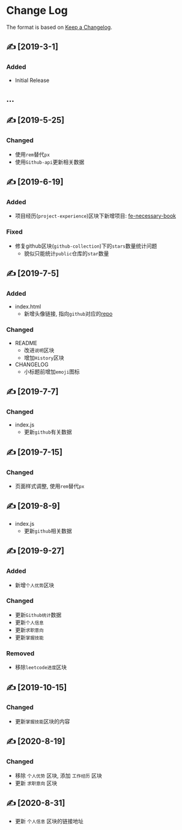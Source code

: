 # Change Log

The format is based on [Keep a Changelog](http://keepachangelog.com/).

## ✍ [2019-3-1]

### Added

- Initial Release

## ...

## ✍ [2019-5-25]

### Changed

- 使用`rem`替代`px`
- 使用`Github-api`更新相关数据

## ✍ [2019-6-19]

### Added

- 项目经历(`project-experience`)区块下新增项目: [fe-necessary-book](https://github.com/ddzy/fe-necessary-book)

### Fixed

- 修复github区块(`github-collection`)下的`stars`数量统计问题
  - 貌似只能统计`public`仓库的`star`数量

## ✍ [2019-7-5]

### Added

- index.html
  - 新增头像链接, 指向`github`对应的[repo](https://github.com/ddzy/resume)

### Changed

- README
  - 改进`说明`区块
  - 增加`History`区块
- CHANGELOG
  - 小标题前增加`emoji`图标

## ✍ [2019-7-7]

### Changed

- index.js
  - 更新`github`有关数据

## ✍ [2019-7-15]

### Changed

- 页面样式调整, 使用`rem`替代`px`

## ✍ [2019-8-9]

- index.js
  - 更新`github`相关数据

## ✍ [2019-9-27]

### Added

- 新增`个人优势`区块

### Changed

- 更新`Github统计`数据
- 更新`个人信息`
- 更新`求职意向`
- 更新`掌握技能`

### Removed

- 移除`leetcode进度`区块

## ✍ [2019-10-15]

### Changed

- 更新`掌握技能`区块的内容

## ✍ [2020-8-19]

### Changed

- 移除 `个人优势` 区块, 添加 `工作经历` 区块
- 更新 `求职意向` 区块

## ✍ [2020-8-31]

- 更新 `个人信息` 区块的链接地址